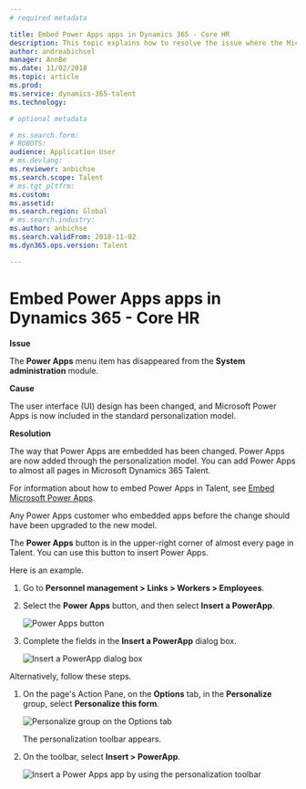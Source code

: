 ```yaml
---
# required metadata

title: Embed Power Apps apps in Dynamics 365 - Core HR
description: This topic explains how to resolve the issue where the Microsoft Power Apps menu item has disappeared from the System administration module.
author: andreabichsel
manager: AnnBe
ms.date: 11/02/2018
ms.topic: article
ms.prod: 
ms.service: dynamics-365-talent
ms.technology: 

# optional metadata

# ms.search.form: 
# ROBOTS: 
audience: Application User
# ms.devlang: 
ms.reviewer: anbichse
ms.search.scope: Talent
# ms.tgt_pltfrm: 
ms.custom: 
ms.assetid: 
ms.search.region: Global
# ms.search.industry: 
ms.author: anbichse
ms.search.validFrom: 2018-11-02
ms.dyn365.ops.version: Talent

---
```


# Embed Power Apps apps in Dynamics 365 - Core HR

**Issue**

The **Power Apps** menu item has disappeared from the **System administration** module.

**Cause**

The user interface (UI) design has been changed, and Microsoft Power Apps is now included in the standard personalization model.

**Resolution**

The way that Power Apps are embedded has been changed. Power Apps are now added through the personalization model. You can add Power Apps to almost all pages in Microsoft Dynamics 365 Talent.

For information about how to embed Power Apps in Talent, see [Embed Microsoft Power Apps](https://docs.microsoft.com/dynamics365/unified-operations/fin-and-ops/get-started/embed-power-apps).

Any Power Apps customer who embedded apps before the change should have been upgraded to the new model.

The **Power Apps** button is in the upper-right corner of almost every page in Talent. You can use this button to insert Power Apps.

Here is an example.

1. Go to **Personnel management \> Links \> Workers \> Employees**.
2. Select the **Power Apps** button, and then select **Insert a PowerApp**.

    ![Power Apps button](media/png.png)

3. Complete the fields in the **Insert a PowerApp** dialog box.

    ![Insert a PowerApp dialog box](media/insert-powerapp.png)

Alternatively, follow these steps.

1. On the page's Action Pane, on the **Options** tab, in the **Personalize** group, select **Personalize this form**.

    ![Personalize group on the Options tab](media/options.png)

    The personalization toolbar appears.

2. On the toolbar, select **Insert \> PowerApp**.

    ![Insert a Power Apps app by using the personalization toolbar](media/powerapp-bar.png)
